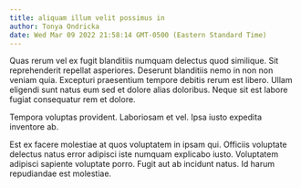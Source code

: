 ```yaml
---
title: aliquam illum velit possimus in
author: Tonya Ondricka
date: Wed Mar 09 2022 21:58:14 GMT-0500 (Eastern Standard Time)
---
```

Quas rerum vel ex fugit blanditiis numquam delectus quod similique. Sit reprehenderit repellat asperiores. Deserunt blanditiis nemo in non non veniam quia. Excepturi praesentium tempore debitis rerum est libero. Ullam eligendi sunt natus eum sed et dolore alias doloribus. Neque sit est labore fugiat consequatur rem et dolore.

 Tempora voluptas provident. Laboriosam et vel. Ipsa iusto expedita inventore ab.

 Est ex facere molestiae at quos voluptatem in ipsam qui. Officiis voluptate delectus natus error adipisci iste numquam explicabo iusto. Voluptatem adipisci sapiente voluptate porro. Fugit aut ab incidunt natus. Id harum repudiandae est molestiae.